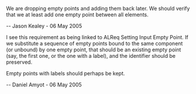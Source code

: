 We are dropping empty points and adding them back later. We should verify that we at least add one empty point between all elements.

-- Jason Kealey - 06 May 2005

I see this requirement as being linked to ALReq Setting Input Empty Point. If we substitute a sequence of empty points bound to the same component (or unbound) by one empty point, that should be an existing empty point (say, the first one, or the one with a label), and the identifier should be preserved.

Empty points with labels should perhaps be kept.

-- Daniel Amyot - 06 May 2005 